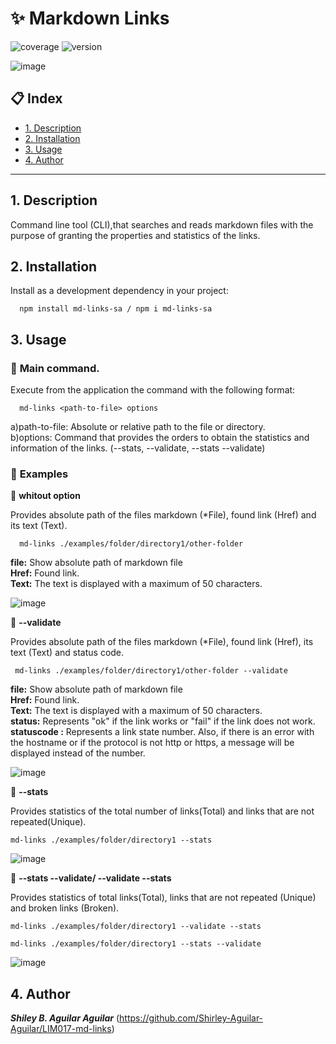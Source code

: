 # ✨ Markdown Links
![coverage](https://img.shields.io/badge/coverage-97%25-yellowgreen) ![version](https://img.shields.io/badge/version-1.0.0-blue)

![image](https://user-images.githubusercontent.com/97176343/170603374-0236e436-85b8-4577-adbd-a688d69e9984.png)


## 📋 Index

* [1. Description](#1-description)
* [2. Installation](#2-installation)
* [3. Usage](#3-usage)
* [4. Author](#4-author)

***

## 1. Description
   Command line tool (CLI),that searches and reads markdown files with the purpose of granting the properties and statistics of the links.
## 2. Installation
   Install as a development dependency in your project:
   

      npm install md-links-sa / npm i md-links-sa
       
## 3. Usage
   
   
   ###  🔧 **Main command.**
    
   Execute from the application the command with the following format:
   
      md-links <path-to-file> options
       
   a)path-to-file: Absolute or relative path to the file or directory.                                                                                               
   b)options: Command that provides the orders to obtain the statistics and information of the links.                                                                               (--stats, --validate, --stats --validate)
   
   ###   🔧 **Examples**
   
   📌 **whitout option**
   
   Provides absolute path of the files markdown (*File), found link (Href) and its text (Text).
   
      md-links ./examples/folder/directory1/other-folder
         
   **file:** Show absolute path of markdown file                                                                                                                       
   **Href:** Found link.                                                                                                                                               
   **Text:** The text is displayed with a maximum of 50 characters.                                                                                                   
    
   ![image](https://user-images.githubusercontent.com/97176343/170714357-bb7a14f0-b444-46cf-8229-97a2c58dfee2.png)
   
   📌 **--validate**
   
   Provides absolute path of the files markdown (*File), found link (Href), its text (Text) and status code.
   
     md-links ./examples/folder/directory1/other-folder --validate
         
   
   **file:** Show absolute path of markdown file                                                                                                                       
   **Href:** Found link.                                                                                                                                               
   **Text:** The text is displayed with a maximum of 50 characters.                                                                                                   
   **status:** Represents "ok" if the link works or "fail" if the link does not work.                                                                                    **statuscode :** Represents a link state number.
    Also, if there is an error with the hostname or if the protocol is not http or https, a message will be displayed instead of the number.
   
   
  ![image](https://user-images.githubusercontent.com/97176343/170714542-4947887c-bff9-481d-a2b2-843fe0be2fb6.png)
   
   📌 **--stats**   
   
   Provides statistics of the total number of links(Total) and links that are not repeated(Unique).
   
    md-links ./examples/folder/directory1 --stats
   
   ![image](https://user-images.githubusercontent.com/97176343/170593744-3e30fc0c-67ba-489c-bf31-c7261d8f931c.png)
   
   📌 **--stats --validate/ --validate --stats**   
   
   Provides statistics of total links(Total), links that are not repeated (Unique) and broken links (Broken).
   
    md-links ./examples/folder/directory1 --validate --stats
           
    md-links ./examples/folder/directory1 --stats --validate
   
   ![image](https://user-images.githubusercontent.com/97176343/170602129-97d4795d-2a9e-4f8a-aa13-e52be6ba7d29.png)
   
   
## 4. Author
   ***Shiley B. Aguilar Aguilar*** (https://github.com/Shirley-Aguilar-Aguilar/LIM017-md-links)
